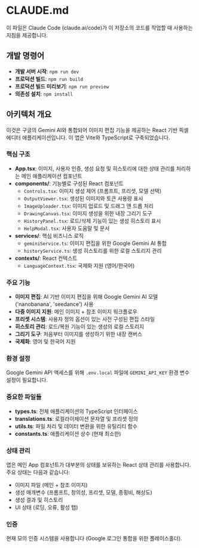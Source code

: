 # CLAUDE.md

이 파일은 Claude Code (claude.ai/code)가 이 저장소의 코드를 작업할 때 사용하는 지침을 제공합니다.

## 개발 명령어

- **개발 서버 시작**: `npm run dev`
- **프로덕션 빌드**: `npm run build`
- **프로덕션 빌드 미리보기**: `npm run preview`
- **의존성 설치**: `npm install`

## 아키텍처 개요

이것은 구글의 Gemini AI와 통합되어 이미지 편집 기능을 제공하는 React 기반 픽셀 에디터 애플리케이션입니다. 이 앱은 Vite와 TypeScript로 구축되었습니다.

### 핵심 구조

- **App.tsx**: 이미지, 사용자 인증, 생성 요청 및 히스토리에 대한 상태 관리를 처리하는 메인 애플리케이션 컴포넌트
- **components/**: 기능별로 구성된 React 컴포넌트
  - `Controls.tsx`: 이미지 생성 제어 (프롬프트, 프리셋, 모델 선택)
  - `OutputViewer.tsx`: 생성된 이미지와 토큰 사용량 표시
  - `ImageUploader.tsx`: 이미지 업로드 및 드래그 앤 드롭 처리
  - `DrawingCanvas.tsx`: 이미지 생성을 위한 내장 그리기 도구
  - `HistoryPanel.tsx`: 로드/삭제 기능이 있는 생성 히스토리 표시
  - `HelpModal.tsx`: 사용자 도움말 및 문서
- **services/**: 핵심 비즈니스 로직
  - `geminiService.ts`: 이미지 편집을 위한 Google Gemini AI 통합
  - `historyService.ts`: 생성 히스토리를 위한 로컬 스토리지 관리
- **contexts/**: React 컨텍스트
  - `LanguageContext.tsx`: 국제화 지원 (영어/한국어)

### 주요 기능

- **이미지 편집**: AI 기반 이미지 편집을 위해 Google Gemini AI 모델 ('nanobanana', 'seedance') 사용
- **다중 이미지 지원**: 메인 이미지 + 참조 이미지 워크플로우
- **프리셋 시스템**: 사용자 정의 옵션이 있는 사전 구성된 편집 스타일
- **히스토리 관리**: 로드/복원 기능이 있는 생성의 로컬 스토리지
- **그리기 도구**: 처음부터 이미지를 생성하기 위한 내장 캔버스
- **국제화**: 영어 및 한국어 지원

### 환경 설정

Google Gemini API 액세스를 위해 `.env.local` 파일에 `GEMINI_API_KEY` 환경 변수 설정이 필요합니다.

### 중요한 파일들

- **types.ts**: 전체 애플리케이션의 TypeScript 인터페이스
- **translations.ts**: 로컬라이제이션 문자열 및 프리셋 정의
- **utils.ts**: 파일 처리 및 데이터 변환을 위한 유틸리티 함수
- **constants.ts**: 애플리케이션 상수 (현재 최소한)

### 상태 관리

앱은 메인 App 컴포넌트가 대부분의 상태를 보유하는 React 상태 관리를 사용합니다. 주요 상태는 다음과 같습니다:
- 이미지 파일 (메인 + 참조 이미지)
- 생성 매개변수 (프롬프트, 창의성, 프리셋, 모델, 종횡비, 해상도)
- 생성 결과 및 히스토리
- UI 상태 (로딩, 오류, 활성 탭)

### 인증

현재 모의 인증 시스템을 사용합니다 (Google 로그인 통합을 위한 플레이스홀더).